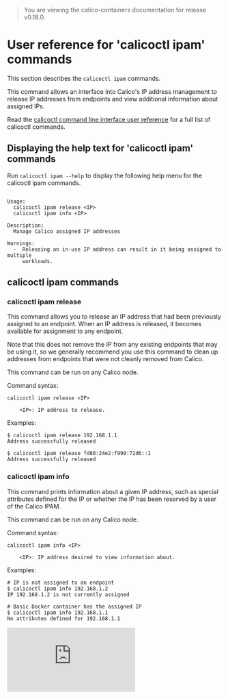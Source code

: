 > You are viewing the calico-containers documentation for release v0.18.0.

# User reference for 'calicoctl ipam' commands

This section describes the `calicoctl ipam` commands.

This command allows an interface into Calico's IP address management to release 
IP addresses from endpoints and view additional information about assigned IPs.

Read the [calicoctl command line interface user reference](../calicoctl.md) for a full list of calicoctl commands.

## Displaying the help text for 'calicoctl ipam' commands

Run `calicoctl ipam --help` to display the following help menu for the 
calicoctl ipam commands.

```

Usage:
  calicoctl ipam release <IP>
  calicoctl ipam info <IP>

Description:
  Manage Calico assigned IP addresses

Warnings:
  -  Releasing an in-use IP address can result in it being assigned to multiple
     workloads.

```

## calicoctl ipam commands


### calicoctl ipam release <IP>

This command allows you to release an IP address that had been previously 
assigned to an endpoint.  When an IP address is released, it becomes available 
for assignment to any endpoint.

Note that this does not remove the IP from any existing endpoints that may be 
using it, so we generally recommend you use this command to clean up addresses 
from endpoints that were not cleanly removed from Calico.

This command can be run on any Calico node. 

Command syntax:

```
calicoctl ipam release <IP>

    <IP>: IP address to release.
```

Examples:

```
$ calicoctl ipam release 192.168.1.1
Address successfully released

$ calicoctl ipam release fd80:24e2:f998:72d6::1
Address successfully released
```

### calicoctl ipam info <IP>

This command prints information about a given IP address, such as special 
attributes defined for the IP or whether the IP has been reserved by a user of 
the Calico IPAM.

This command can be run on any Calico node.

Command syntax:

```
calicoctl ipam info <IP>

    <IP>: IP address desired to view information about.
```

Examples:

```
# IP is not assigned to an endpoint
$ calicoctl ipam info 192.168.1.2
IP 192.168.1.2 is not currently assigned

# Basic Docker container has the assigned IP
$ calicoctl ipam info 192.168.1.1
No attributes defined for 192.168.1.1
```
[![Analytics](https://calico-ga-beacon.appspot.com/UA-52125893-3/calico-containers/docs/calicoctl/ipam.md?pixel)](https://github.com/igrigorik/ga-beacon)
